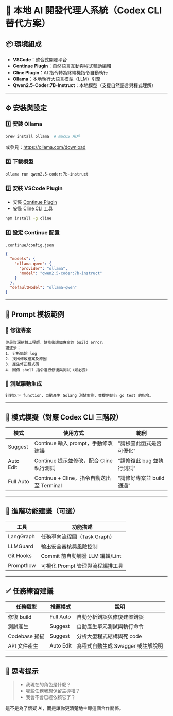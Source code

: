 # 🧠 本地 AI 開發代理人系統（Codex CLI 替代方案）

## 📦 環境組成

- **VSCode**：整合式開發平台
- **Continue Plugin**：自然語言互動與程式輔助編輯
- **Cline Plugin**：AI 指令轉為終端機指令自動執行
- **Ollama**：本地執行大語言模型（LLM）引擎
- **Qwen2.5-Coder:7B-Instruct**：本地模型（支援自然語言與程式理解）

---

## ⚙️ 安裝與設定

### 1️⃣ 安裝 Ollama
```bash
brew install ollama  # macOS 用戶
```
或參見：https://ollama.com/download

### 2️⃣ 下載模型
```bash
ollama run qwen2.5-coder:7b-instruct
```

### 3️⃣ 安裝 VSCode Plugin

- 安裝 [Continue Plugin](https://marketplace.visualstudio.com/items?itemName=Continue.continue)
- 安裝 [Cline CLI 工具](https://www.npmjs.com/package/cline)
```bash
npm install -g cline
```

### 4️⃣ 設定 Continue 配置
`.continue/config.json`
```json
{
  "models": {
    "ollama-qwen": {
      "provider": "ollama",
      "model": "qwen2.5-coder:7b-instruct"
    }
  },
  "defaultModel": "ollama-qwen"
}
```

---

## 💬 Prompt 模板範例

### 🚀 修復專案
```
你是資深軟體工程師，請修復這個專案的 build error。
請逐步：
1. 分析錯誤 log
2. 找出修改檔案及原因
3. 產生修正程式碼
4. 回傳 shell 指令進行修復與測試（如必要）
```

### 🧪 測試驅動生成
```
針對以下 function，自動產生 Golang 測試案例，並提供執行 go test 的指令。
```

---

## 🔄 模式模擬（對應 Codex CLI 三階段）

| 模式         | 使用方式                                       | 範例                         |
|--------------|------------------------------------------------|------------------------------|
| Suggest      | Continue 輸入 prompt，手動修改建議             | "請檢查此函式是否可優化"     |
| Auto Edit    | Continue 提示並修改，配合 Cline 執行測試       | "請修復此 bug 並執行測試"   |
| Full Auto    | Continue + Cline，指令自動送出至 Terminal       | "請修好專案並 build 通過"     |

---

## 🧩 進階功能建議（可選）

| 工具         | 功能描述                              |
|--------------|---------------------------------------|
| LangGraph    | 任務導向流程圖（Task Graph）          |
| LLMGuard     | 輸出安全審核與風險控制                |
| Git Hooks    | Commit 前自動觸發 LLM 編輯/Lint         |
| Promptflow   | 可視化 Prompt 管理與流程編排工具       |

---

## ✅ 任務練習建議

| 任務類型       | 推薦模式     | 說明                             |
|----------------|--------------|----------------------------------|
| 修復 build     | Full Auto    | 自動分析錯誤與修復建置錯誤       |
| 測試產生       | Suggest      | 自動產生單元測試與執行命令       |
| Codebase 掃描  | Suggest      | 分析大型程式結構與死 code         |
| API 文件產生   | Auto Edit    | 為程式自動生成 Swagger 或註解說明 |

---

## 🧠 思考提示

> - 我現在的角色是什麼？
> - 哪些任務我想保留主導權？
> - 我會不會已經依賴它了？

這不是為了懷疑 AI，而是讓你更清楚地主導這個合作關係。

